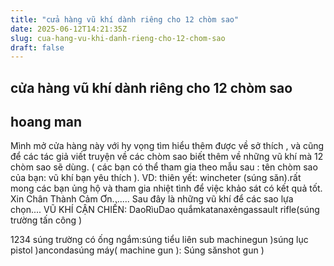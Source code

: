 ```yaml
---
title: "cửa hàng vũ khí dành riêng cho 12 chòm sao"
date: 2025-06-12T14:21:35Z
slug: cua-hang-vu-khi-danh-rieng-cho-12-chom-sao
draft: false
---
```


## cửa hàng vũ khí dành riêng cho 12 chòm sao

## hoang man

Mình mở cửa hàng này với hy vọng tìm hiểu thêm được về sở thích , và cũng để các tác giả viết truyện về các chòm sao biết thêm về những vũ khí mà 12 chòm sao sẽ dùng. 
( các bạn có thể tham gia theo mẫu sau : tên chòm sao của bạn: vũ khí bạn yêu thích ). VD: thiên yết: wincheter (súng săn).rất mong các bạn ủng hộ và tham gia nhiệt tình để việc khảo sát có kết quả tốt. Xin Chân Thành Cảm Ơn.......
Sau đây là những vũ khí để các sao lựa chọn....
VŨ KHÍ CẬN CHIẾN: DaoRìuDao quắmkatanaxẻngassault rifle(súng trường tấn công )
 
1234
súng trường có ống ngắm:súng tiểu liên sub machinegun )súng lục pistol )ancondasúng máy( machine gun ):
Súng sănshot gun )